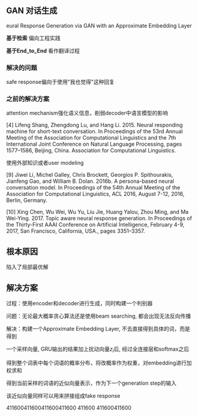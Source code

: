 ## GAN 对话生成 ##

eural Response Generation via GAN with an Approximate Embedding Layer

__基于检索__ 偏向工程实践

__基于End_to_End__ 看作翻译过程

### 解决的问题 ###

safe response偏向于使用"我也觉得"这种回复

### 之前的解决方案 ###


attention mechanism强化语义信息，削弱decoder中语言模型的影响

[4] Lifeng Shang, Zhengdong Lu, and Hang Li. 2015. Neural responding machine for short-text conversation. In Proceedings of the 53rd Annual Meeting of the Association for Computational Linguistics and the 7th International Joint Conference on Natural Language Processing, pages 1577–1586, Beijing, China. Association for Computational Linguistics.


使用外部知识或者user modeling

[9] Jiwei Li, Michel Galley, Chris Brockett, Georgios P. Spithourakis, Jianfeng Gao, and William B. Dolan. 2016b. A persona-based neural conversation model. In Proceedings of the 54th Annual Meeting of the Association for Computational Linguistics, ACL 2016, August 7-12, 2016, Berlin, Germany.

[10] Xing Chen, Wu Wei, Wu Yu, Liu Jie, Huang Yalou, Zhou Ming, and Ma Wei-Ying. 2017. Topic aware neural response generation. In Proceedings of the Thirty-First AAAI Conference on Artificial Intelligence, February 4-9, 2017, San Francisco, California, USA., pages 3351–3357.

## 根本原因 ##

陷入了局部最优解

## 解决方案 ##

过程：使用encoder和decoder进行生成，同时构建一个判别器

问题：无论最大概率贪心算法还是使用beam searching, 都会出现无法反向传播

解决：构建一个Approximate Embedding Layer, 不去直接得到具体的词，而是得到

一个采样向量, GRU输出的结果加上扰动向量$z_i$后, 经过全连接层和softmax之后

得到整个词表中每个词语的概率分布，将改概率作为权重，对embedding进行加权求和

得到当前采样的词语的近似向量表示，作为下一个generation step的输入

该近似向量同样可以用来拼接组成fake response


411600411600411600411600
411600
411600411600
